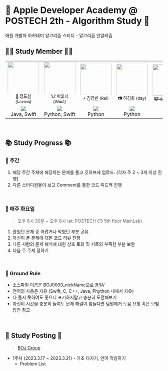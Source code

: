 # 🍏 Apple Developer Academy @ POSTECH 2th - Algorithm Study 🍎
애플 개발자 아카데미 알고리즘 스터디 - 알고리즘 안알랴즘
<br>

## 👨‍💻 Study Member 👩‍💻
<table>
  <tr>
    <td align="center">
      <a href="https://github.com/JungDohyeon">
        <img src="https://avatars.githubusercontent.com/u/40754281?v=4" width="100px;" alt=""/>
        <br />
        <sub>👻 정도현 (Lavine)</sub>
      </a>
    </td>
    <td align="center">
      <a href="https://github.com/kpk0616">
        <img src="https://avatars.githubusercontent.com/u/70744494?v=4" width="100px;" alt=""/>
        <br />
        <sub>🐮 박의서 (West)</sub>
      </a>
    </td>
    <td align="center">
      <a href="https://github.com/kybeen">
        <img src="https://avatars.githubusercontent.com/u/89764127?v=4" width="100px;" alt=""/>
        <br />
        <sub>⚡️ 김영빈 (Rei)</sub>
      </a>
    </td>
    <td align="center">
      <a href="https://github.com/kyunghwaisdev">
        <img src="https://avatars.githubusercontent.com/u/116630170?v=4" width="100px;" alt=""/>
        <br />
        <sub>📷 하경화 (day)</sub>
      </a>
    </td>
    <td align="center">
      <a href="https://github.com/sangyong-99">
        <img src="https://avatars.githubusercontent.com/u/101121953?v=4" width="100px;" alt=""/>
        <br />
        <sub>🐮 신상용 (N.D)</sub>
      </a>
    </td>
    <td align="center">
      <a href="https://github.com/KLJH1025">
        <img src="https://avatars.githubusercontent.com/u/99160103?v=4" width="100px;" alt=""/>
        <br />
        <sub>💪 이재혁 (Loki)</sub>
      </a>
    </td>
     <td align="center">
      <a href="">
        <img src="" width="100px;" alt=""/>
        <br />
        <sub>🐻 김형민 (Henry)</sub>
      </a>
    </td>
    <td align="center">
      <a href="https://github.com/Hayun218">
        <img src="https://avatars.githubusercontent.com/u/44897331?v=4" width="100px;" alt=""/>
        <br />
        <sub>😀 박하윤 (Lia)</sub>
      </a>
    </td>
  </tr>
  <tr>
    <td align="center">
      <a href="https://solved.ac/jdh1109ok">
        <img src="http://mazassumnida.wtf/api/mini/generate_badge?boj=jdh1109ok">
      </a>
      <br />
      Java, Swift
    </td>
    <td align="center">
      <a href="https://solved.ac/kpk0616">
        <img src="http://mazassumnida.wtf/api/mini/generate_badge?boj=kpk0616">
      </a>
      <br />
     Python, Swift
    </td>
    <td align="center">
      <a href="https://solved.ac/hsk10271">
        <img src="http://mazassumnida.wtf/api/mini/generate_badge?boj=rei1998">
      </a>
      <br />
      Python
    </td>
    <td align="center">
      <a href="https://solved.ac/kyunghwaisdev">
        <img src="http://mazassumnida.wtf/api/mini/generate_badge?boj=kyunghwaisdev">
      </a>
      <br />
      Python
    </td>
    <td align="center">
      <a href="https://solved.ac/tkddyd2580">
        <img src="http://mazassumnida.wtf/api/mini/generate_badge?boj=tkddyd2580">
      </a>
      <br />
      C++
    </td>
    <td align="center">
      <a href="https://solved.ac/dusk3315">
        <img src="http://mazassumnida.wtf/api/mini/generate_badge?boj=dusk3315">
      </a>
      <br />
     Java
    </td>
    <td align="center">
      <a href="https://solved.ac/henrykim9319">
        <img src="http://mazassumnida.wtf/api/mini/generate_badge?boj=henrykim9319">
      </a>
      <br />
     Python
    </td>
     <td align="center">
      <a href="https://solved.ac/gkahsdl">
        <img src="http://mazassumnida.wtf/api/mini/generate_badge?boj=gkahsdl">
      </a>
      <br />
      Python
    </td>
  </tr>
</table>
<br>

## 📚 Study Progress 📚
### 📌 주간
1. 해당 주간 주제에 해당하는 문제를 풀고 깃허브에 업로드. (각자 주 2 ~ 3개 이상 진행)
2. 다른 스터디원들이 보고 Comment를 통한 코드 피드백 진행
<br>

### 📌 매주 화요일
> 오후 6시 30분 ~ 오후 8시 (at: POSTECH C5 5th floor MainLab)
1. 풀었던 문제 중 어렵거나 막혔던 부분 공유 
2. 자신이 푼 문제에 대한 코드 리뷰 진행
3. 다른 사람의 문제 해석에 대한 상호 토의 및 서로의 부족한 부분 보완
4. 다음 주 주제 정하기
<br>

### 📌 Ground Rule
* 소스파일 이름은 BOJ0000_nickName으로 통일/
* 언어의 사용은 자유 (Swift, C, C++, Java, Phython 내에서 자유)
* 다 풀지 못하여도 좋으니 포기하지말고 충분히 도전해보기 
* 자신이 시간을 충분히 들여도 문제 해결이 힘들다면 팀원에거 도움 요청 혹은 모범 답안 참고
<br>

## 📝 Study Posting 📝
> [BOJ Group](https://www.acmicpc.net/group/workbook/17276)

* 1주차 (2023.3.17 ~ 2023.3.21) - 기초 다지기, 언어 적응하기
  - Problem List

